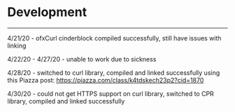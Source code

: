 # Development

---
4/21/20 - ofxCurl cinderblock compiled successfully, still have issues with linking

4/22/20 - 4/27/20 - unable to work due to sickness

4/28/20 - switched to curl library, compiled and linked successfully using this Piazza post: https://piazza.com/class/k4tdskech23p2?cid=1870

4/30/20 - could not get HTTPS support on curl library, switched to CPR library, compiled and linked successfully